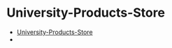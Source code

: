 # University-Products-Store

- [University-Products-Store]( https://zeynabizadi.github.io/University-Products-Store/)
- 
